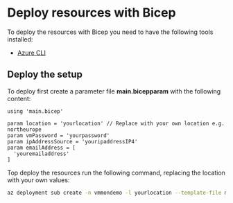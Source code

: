 # Deploy resources with Bicep

To deploy the resources with Bicep you need to have the following tools installed:
* [Azure CLI](https://docs.microsoft.com/en-us/cli/azure/install-azure-cli)


## Deploy the setup

To deploy first create a parameter file **main.bicepparam** with the following content:

```bicep
using 'main.bicep'

param location = 'yourlocation' // Replace with your own location e.g. northeurope
param vmPassword = 'yourpassword'
param ipAddressSource = 'youripaddressIP4'
param emailAddress = [
  'youremailaddress'
]
```

Top deploy the resources run the following command, replacing the location with your own values:

```bash
az deployment sub create -n vmmondemo -l yourlocation --template-file main.bicep --parameters main.bicepparam
```
